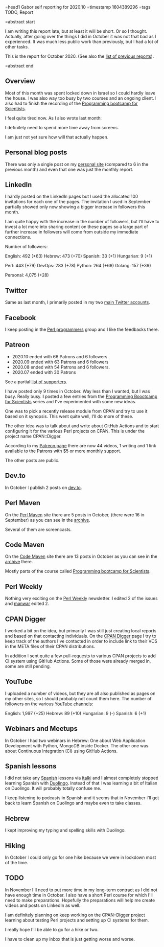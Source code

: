 =head1 Gabor self reporting for 2020.10
=timestamp 1604389296
=tags TODO, Report

=abstract start

I am writing this report late, but at least it will be short. Or so I thought. Actually, after going over the things
I did in October it was not that bad as I experienced. It was much less public work than previously, but I had a lot of
other tasks.

This is the report for October 2020. (See also the <a href="/reports.html">list of previous reports</a>).

=abstract end

<h2>Overview</h2>

Most of this month was spent locked down in Israel so I could hardly leave the house.
I was also way too busy by two courses and an ongoing client.
I also had to finish the recording of the <a href="https://code-maven.com/programming-boootcamp-for-scientists">Programming bootcamp for Scientists</a>.

I feel quite tired now. As I also wrote last month:

I definitely need to spend more time away from screens.

I am just not yet sure how will that actually happen.

<h2>Personal blog posts</h2>

There was only a single post on my <a href="https://szabgab.com/blog.html">personal site</a> (compared to 6 in the previous month)
and even that one was just the monthly report.

<h2>LinkedIn</h2>

I hardly posted on the LinkedIn pages but I used the allocated 100 invitations for each one of the pages.
The invitation I used in September partially showed only now showing a bigger increase in followers this month.

I am quite happy with the increase in the number of followers, but I'll have to invest a lot more into sharing
content on these pages so a large part of further increase in followers will come from outside my immediate connections.

Number of followers:

  English: 492 (+63)
  Hebrew:  473 (+70)
  Spanish:  33 (+1)
  Hungarian: 9 (+1)

  Perl:    443 (+79)
  DevOps:  283 (+78)
  Python:  264 (+68)
  Golang:  157 (+39)

  Personal: 4,075 (+28)

<h2>Twitter</h2>

Same as last month, I primarily posted in my two <a href="/twitter.html">main Twitter accounts</a>.

<h2>Facebook</h2>

I keep posting in the <a href="https://www.facebook.com/groups/perlprogrammers/">Perl programmers</a> group
and I like the feedbacks there.

<h2>Patreon</h2>

<ul>
<li>2020.10 ended with 66 Patrons and 6 followers</li>
<li>2020.09 ended with 63 Patrons and 6 followers</li>
<li>2020.08 ended with 54 Patrons and 6 followers.</li>
<li>2020.07 ended with 30 Patrons</li>
</ul>

See a partial <a href="/supporters.html">list of supporters</a>.

I have posted only 9 times in October. Way less than I wanted, but I was busy. Really busy.
I posted a few entries from the <a href="https://code-maven.com/programming-boootcamp-for-scientists">Programming Boootcamp for Scientists</a> series
and I've experimented with some new ideas.

One was to pick a recently release module from CPAN and try to use it based on it synopsis. This went quite well, I'll do more of these.

The other idea was to talk about and write about GitHub Actions and to start configuring it for the various Perl projects on CPAN.
This is under the project name CPAN::Digger.

According to my <a href="https://www.patreon.com/szabgab">Patreon page</a> there are now 44 videos, 1 writing and 1 link
available to the Patrons with $5 or more monthly support.

The other posts are public.

<h2>Dev.to</h2>

In October I publish 2 posts on <a href="https://dev.to/szabgab">dev.to</a>.

<h2>Perl Maven</h2>

On the <a href="https://perlmaven.com/">Perl Maven</a> site there are 5 posts in October, (there were 16 in September)
as you can see in the <a href="https://perlmaven.com/archive">archive</a>.

Several of them are screencasts.

<h2>Code Maven</h2>

On the <a href="https://code-maven.com/">Code Maven</a> site there are 13 posts in October as you can see in
the <a href="https://code-maven.com/archive">archive</a> there.

Mostly parts of the course called <a href="https://code-maven.com/programming-boootcamp-for-scientists">Programming bootcamp for Scientists</a>.

<h2>Perl Weekly</h2>

Nothing very exciting on the <a href="https://perlweekly.com/">Perl Weekly</a> newsletter. I edited 2 of the issues
and <a href="http://www.manwar.org/">manwar</a> edited 2.

<h2>CPAN Digger</h2>

I worked a bit on the idea, but primarily I was still just creating local reports and based on that contacting individuals.
On the <a href="https://perlmaven.com/cpan-digger">CPAN Digger</a> page I try to keep track of the authors I've contacted
in order to include link to their VCS in the META files of their CPAN distributions.

In addition I sent quite a few pull-requests to various CPAN projects to add CI system using GitHub Actions. Some of those
were already merged in, some are still pending.

<h2>YouTube</h2>

I uploaded a number of videos, but they are all also published as pages on my other sites, so I should probably not count them here.
The number of followers on the various <a href="/youtube.html">YouTube channels</a>:

  English:   1,997 (+25)
  Hebrew:       89 (+10)
  Hungarian:     9 (-)
  Spanish:       6 (+1)

<h2>Webinars and Meetups</h2>

In October I had two webinars in Hebrew: One about Web Application Development with Python, MongoDB inside Docker.
The other one was about Continuous Integration (CI) using GitHub Actions.

<h2>Spanish lessons</h2>

I did not take any <a href="/spanish.html">Spanish</a> lessons via <a href="https://code-maven.com/italki">italki</a> and
I almost completely stopped learning Spanish with <a href="https://www.duolingo.com/">Duolingo</a>.
Instead of that I was learning a bit of Italian on Duolingo. It will probably totally confuse me.

I keep listening to podcasts in Spanish and it seems that in November I'll get back to learn Spanish on Duolingo and maybe even to take classes.

<h2>Hebrew</h2>

I kept improving my typing and spelling skills with Duolingo.

<h2>Hiking</h2>

In October I could only go for one hike because we were in lockdown most of the time.

<h2>TODO</h2>

In November I'll need to put more time in my long-term contract as I did not have enough time in October.
I also have a short Perl course for which I'll need to make preparations. Hopefully the preparations will
help me create videos and posts on LinkedIn as well.

I am definitely planning on keep working on the CPAN::Digger project learning about testing Perl projects and
setting up CI systems for them.

I really hope I'll be able to go for a hike or two.

I have to clean up my inbox that is just getting worse and worse.

